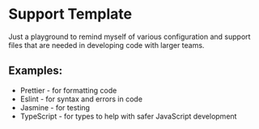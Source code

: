 # Support Template

Just a playground to remind myself of various configuration and 
support files that are needed in developing code with larger teams.

## Examples:
  * Prettier - for formatting code
  * Eslint - for syntax and errors in code
  * Jasmine - for testing 
  * TypeScript - for types to help with safer JavaScript development